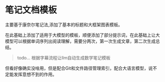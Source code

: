 # 笔记文档模板

主要基于康奈尔笔记法,添加了基本的标题和大框架图表模板。

在此基础上添加了适用于大模型的模板，顺便添加了部分提示词，在此基础上让大模型可以根据单词序列出阅读理解，需要分两次，第一次生成文章，第二次生成总结。

> todo... 根据字幕流程让llm自动生成数学笔记模板

但看好像确实没啥用，但是配合Git和文件路径管理索引，配合大语言模型，说不定能发挥意想不到的作用。